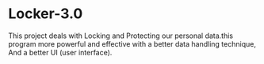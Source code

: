 # Locker-3.0
This project deals with Locking and Protecting our  personal data.this program more powerful and effective with a better data handling technique, And a better UI (user interface).
